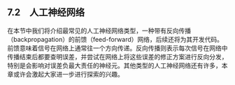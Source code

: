    

## 7.2　人工神经网络

在本节中我们将介绍最常见的人工神经网络类型，一种带有反向传播（backpropagation）的前馈（feed-forward）网络，后续还将为其开发代码。前馈意味着信号在网络上通常往一个方向传递。反向传播则表示每次信号在网络中传播结束后都要查明误差，并尝试在网络上将这些误差的修正方案进行反向分发，特别是会影响对误差负最大责任的神经元。其他类型的人工神经网络还有许多，本章或许会激起大家进一步进行探索的兴趣。